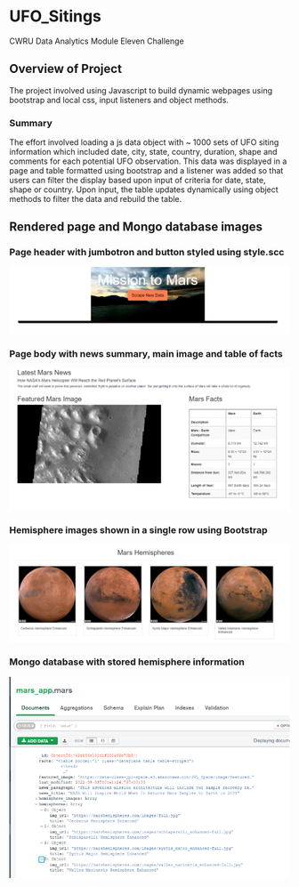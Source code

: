# UFO_Sitings

CWRU Data Analytics Module Eleven Challenge


## Overview of Project

The project involved using Javascript to build dynamic webpages using bootstrap and local css, input listeners and object methods.  

### Summary

The effort involved loading a js data object with ~ 1000 sets of UFO siting information which included date, city, state, country, duration, shape and comments for each potential UFO observation.   This data was displayed in a page and table formatted using bootstrap and a listener was added so that users can filter the display based upon input of criteria for date, state, shape or country.   Upon input, the table updates dynamically using object methods to filter the data and rebuild the table. 


## Rendered page and Mongo database images

### Page header with jumbotron and button styled using style.scc

![img](https://github.com/fhsal/Mars/blob/main/images/jumbotron.png)


### Page body with news summary, main image and table of facts

![img](https://github.com/fhsal/Mars/blob/main/images/mid-page.png)


### Hemisphere images shown in a single row using Bootstrap

![img](https://github.com/fhsal/Mars/blob/main/images/hemispheres.png)


### Mongo database with stored hemisphere information

![img](https://github.com/fhsal/Mars/blob/main/images/mongo.png)

